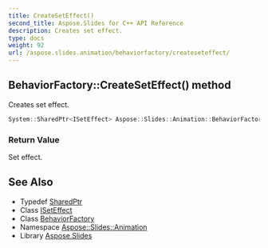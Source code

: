 ```yaml
---
title: CreateSetEffect()
second_title: Aspose.Slides for C++ API Reference
description: Creates set effect.
type: docs
weight: 92
url: /aspose.slides.animation/behaviorfactory/createseteffect/
---
```

## BehaviorFactory::CreateSetEffect() method


Creates set effect.

```cpp
System::SharedPtr<ISetEffect> Aspose::Slides::Animation::BehaviorFactory::CreateSetEffect() override
```


### Return Value

Set effect.

## See Also

* Typedef [SharedPtr](../../../system/sharedptr/)
* Class [ISetEffect](../../iseteffect/)
* Class [BehaviorFactory](../)
* Namespace [Aspose::Slides::Animation](../../)
* Library [Aspose.Slides](../../../)